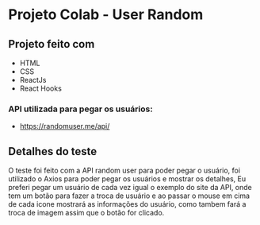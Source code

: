 # Projeto Colab - User Random

## Projeto feito com 

- HTML 
- CSS
- ReactJs
- React Hooks

### API utilizada para pegar os usuários:

- https://randomuser.me/api/


## Detalhes do teste

O teste foi feito com a API random user para poder pegar o usuário, foi utilizado o Axios para poder pegar os usuários e mostrar os detalhes,
Eu preferi pegar um usuário de cada vez igual o exemplo do site da API, onde tem um botão para fazer a troca de usuário e ao passar o mouse em cima de cada icone
mostrará as informações do usuário, como tambem fará a troca de imagem assim que o botão for clicado.

